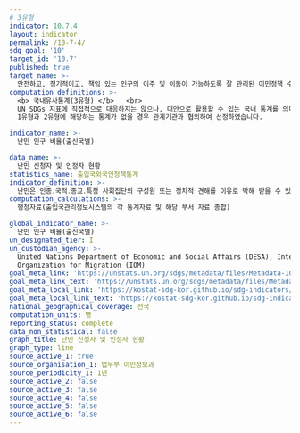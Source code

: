 ```yaml
---
# 3유형
indicator: 10.7.4
layout: indicator
permalink: /10-7-4/
sdg_goal: '10'
target_id: '10.7'
published: true
target_name: >-
  안전하고, 정기적이고, 책임 있는 인구의 이주 및 이동이 가능하도록 잘 관리된 이민정책 수립 및 이행
computation_definitions: >-
  <b> 국내유사통계(3유형) </b>   <br>
  UN SDGs 지표에 직접적으로 대응하지는 않으나, 대안으로 활용할 수 있는 국내 통계를 의미합니다.    <br> 
  1유형과 2유형에 해당하는 통계가 없을 경우 관계기관과 협의하여 선정하였습니다.  

indicator_name: >-
  난민 인구 비율(출신국별)

data_name: >-
  난민 신청자 및 인정자 현황 
statistics_name: 출입국외국인정책통계
indicator_definition: >-
  난민은 인종․국적․종교․특정 사회집단의 구성원 또는 정치적 견해를 이유로 박해 받을 수 있다고 인정할 충분한 근거가 있는 공포로 인해 국적국 보호를 받을 수 없거나 보호받기를 원하지 않는 외국인 또는 그러한 공포로 인하여 대한민국에 입국하기 전 거주한 국가로 돌아갈 수 없거나 돌아가기를 원하지 않는 무국적자인 외국인을 의미
computation_calculations: >-
  행정자료(출입국관리정보시스템의 각 통계자료 및 해당 부서 자료 종합)  

global_indicator_name: >-
  난민 인구 비율(출신국별)
un_designated_tier: I
un_custodian_agency: >-
  United Nations Department of Economic and Social Affairs (DESA), International
  Organization for Migration (IOM)
goal_meta_link: 'https://unstats.un.org/sdgs/metadata/files/Metadata-10-07-04.pdf'
goal_meta_link_text: 'https://unstats.un.org/sdgs/metadata/files/Metadata-10-07-04.pdf'
goal_meta_local_link: 'https://kostat-sdg-kor.github.io/sdg-indicators/public/data/Metadata-10-07-04_KOR.pdf'
goal_meta_local_link_text: 'https://kostat-sdg-kor.github.io/sdg-indicators/public/data/Metadata-10-07-04_KOR.pdf'
national_geographical_coverage: 전국
computation_units: 명
reporting_status: complete
data_non_statistical: false
graph_title: 난민 신청자 및 인정자 현황
graph_type: line
source_active_1: true
source_organisation_1: 법무부 이민정보과
source_periodicity_1: 1년
source_active_2: false
source_active_3: false
source_active_4: false
source_active_5: false
source_active_6: false
---
```



